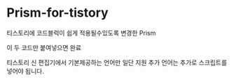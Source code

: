 # Prism-for-tistory
티스토리에 코드블럭이 쉽게 적용될수있도록 변경한 Prism

<link rel="stylesheet" href="https://cdn.jsdelivr.net/gh/hiwebtool/prism-for-tistory/prism.css">
<script src="https://cdn.jsdelivr.net/gh/hiwebtool/prism-for-tistory/prism.js"></script>

이 두 코드만 붙여넣으면 완료

티스토리 신 편집기에서 기본제공하는 언어만 일단 지원 추가 언어는 추가로 스크립트를 넣어야 됩니다.
